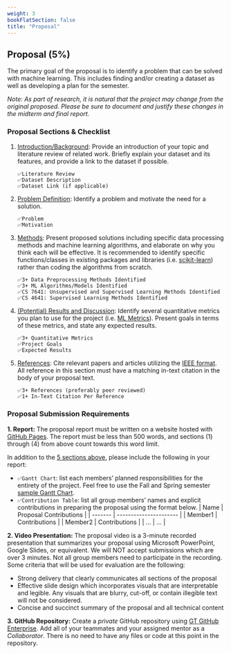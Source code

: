 ```yaml
---
weight: 3
bookFlatSection: false
title: "Proposal"
---
```


## Proposal (5%)

The primary goal of the proposal is to identify a problem that can be solved with machine learning. This includes finding and/or creating a dataset as well as developing a plan for the semester.

*Note: As part of research, it is natural that the project may change from the original proposed. Please be sure to document and justify these changes in the midterm and final report.*

### Proposal Sections & Checklist

1. <u>Introduction/Background</u>: Provide an introduction of your topic and literature review of related work. Briefly explain your dataset and its features, and provide a link to the dataset if possible.

    ```
    ✅Literature Review
    ✅Dataset Description
    ✅Dataset Link (if applicable)
    ```

2. <u>Problem Definition</u>: Identify a problem and motivate the need for a solution.

    ```
    ✅Problem
    ✅Motivation
    ```

3. <u>Methods</u>: Present proposed solutions including specific data processing methods and machine learning algorithms, and elaborate on why you think each will be effective. It is recommended to identify specific functions/classes in existing packages and libraries (i.e. [scikit-learn](https://scikit-learn.org/stable/)) rather than coding the algorithms from scratch.

    ```
    ✅3+ Data Preprocessing Methods Identified
    ✅3+ ML Algorithms/Models Identified
    ✅CS 7641: Unsupervised and Supervised Learning Methods Identified
    ✅CS 4641: Supervised Learning Methods Identified
    ```

4. <u>(Potential) Results and Discussion</u>: Identify several quantitative metrics you plan to use for the project (i.e. [ML Metrics](https://scikit-learn.org/stable/modules/model_evaluation.html)). Present goals in terms of these metrics, and state any expected results.

    ```
    ✅3+ Quantitative Metrics
    ✅Project Goals
    ✅Expected Results
    ```

5. <u>References</u>: Cite relevant papers and articles utilizing the [IEEE format](https://pitt.libguides.com/citationhelp/ieee). All reference in this section must have a matching in-text citation in the body of your proposal text.

    ```
    ✅3+ References (preferably peer reviewed)
    ✅1+ In-Text Citation Per Reference
    ```

### Proposal Submission Requirements
**1. Report:** The proposal report must be written on a website hosted with [GitHub Pages](https://pages.github.com/). The report must be less than 500 words, and sections (1) through (4) from above count towards this word limit. 

In addition to the [5 sections above](#proposal-sections--checklist), please include the following in your report:
- ```✅Gantt Chart```: list each members’ planned responsibilities for the entirety of the project. Feel free to use the Fall and Spring semester [sample Gantt Chart](/other/GanttChart.xlsx).
- ```✅Contribution Table```: list all group members’ names and explicit contributions in preparing the proposal using the format below.
| Name    | Proposal Contributions |
| ------- | ---------------------- |
| Member1 | Contributions          |
| Member2 | Contributions          |
| ...     | ...                    |

**2. Video Presentation:** The proposal video is a 3-minute recorded presentation that summarizes your proposal using Microsoft PowerPoint, Google Slides, or equivalent. We will NOT accept submissions which are over 3 minutes. Not all group members need to participate in the recording. Some criteria that will be used for evaluation are the following:
- Strong delivery that clearly communicates all sections of the proposal
- Effective slide design which incorporates visuals that are interpretable and legible. Any visuals that are blurry, cut-off, or contain illegible text will not be considered.
- Concise and succinct summary of the proposal and all technical content

**3. GitHub Repository:** Create a *private* GitHub repository using [GT GitHub Enterprise](https://github.gatech.edu/). Add all of your teammates and your assigned mentor as a *Collaborator*. There is no need to have any files or code at this point in the repository.